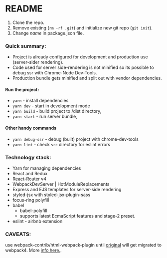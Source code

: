 # README #

1. Clone the repo.
2. Remove existing (`rm -rf .git`) and initialize new git repo (`git init`).
3. Change *name* in package.json file.

### Quick summary: ###

* Project is already configured for development and production use (server-sider rendering).
* Code used for server side-rendering is not minified so its possible to debug ssr with Chrome-Node Dev-Tools.
* Production bundle gets minified and split out with vendor dependencies.

#### Run the project:
* `yarn` - install dependencies
* `yarn dev` - start in development mode
* `yarn build` - build project to /dist directory,
* `yarn start` - run server bundle,

#### Other handy commands
* `yarn debug-ssr` - debug (built) project with chrome-dev-tools
* `yarn lint` - check `src` directory for eslint errors

### Technology stack: ###
* Yarn for managing dependencies
* React and Redux
* React-Router v4
* WebpackDevServer | HotModuleReplacements
* Express and EJS templates for server-side rendering 
* styled-jsx with styled-jsx-plugin-sass
* focus-ring polyfill
* babel
    * babel-polyfill
    * supports latest EcmaScript features and stage-2 preset.
* eslint - airbnb extension

### CAVEATS:
use webpack-contrib/html-webpack-plugin until [original](https://github.com/jantimon/html-webpack-plugin) will get
migrated to webpack4. More [info here.](https://medium.com/webpack/webpack-4-released-today-6cdb994702d4).
